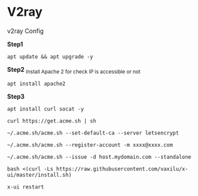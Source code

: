 # V2ray
v2ray Config

**Step1**
```
apt update && apt upgrade -y
```
 
**Step2**
<sub>
Install Apache 2 for check IP is accessible or not
 </sub>
```
apt install apache2
```

**Step3**
```
apt install curl socat -y
```
```
curl https://get.acme.sh | sh
```
```
~/.acme.sh/acme.sh --set-default-ca --server letsencrypt
```
```
~/.acme.sh/acme.sh --register-account -m xxxx@xxxx.com
```
```
~/.acme.sh/acme.sh --issue -d host.mydomain.com --standalone
```
```
bash <(curl -Ls https://raw.githubusercontent.com/vaxilu/x-ui/master/install.sh)
```
```
x-ui restart
```

